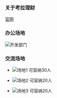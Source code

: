### 关于考拉理财
  [官网](www.kaolalicai.cn)
  
### 办公场地
  ![开发部门](http://7xk67t.com1.z0.glb.clouddn.com/introhq.jpg)

### 交流场地
  - ![场地1](http://7xk67t.com1.z0.glb.clouddn.com/introhqact.jpg) 可容纳30人

  - ![场地2](http://7xk67t.com1.z0.glb.clouddn.com/introhqmeeting.jpg) 可容纳20人

  - ![场地3](http://7xk67t.com1.z0.glb.clouddn.com/introdepmeeting.jpg) 可容纳20人

